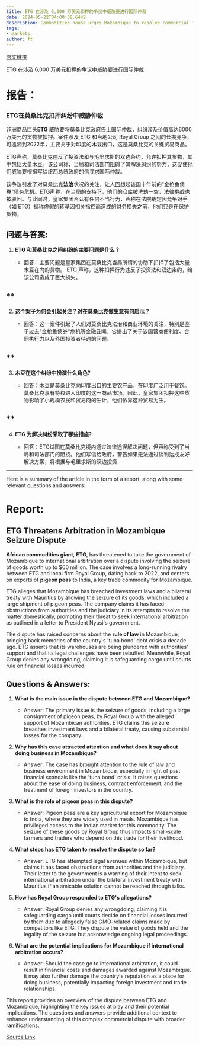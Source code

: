 ```yaml
---
title: ETG 在涉及 6,000 万美元扣押的争议中威胁要进行国际仲裁
date: 2024-05-22T04:00:38.644Z
description: Commodities house urges Mozambique to resolve commercial fight after rival seizes food export
tags: 
- markets
author: ft
---
```


[原文链接](https://ft.com/content/a0e2d13e-b6eb-4a26-8817-449514559fbe)

ETG 在涉及 6,000 万美元扣押的争议中威胁要进行国际仲裁

# **报告：** ## 

### **ETG在莫桑比克扣押纠纷中威胁仲裁** 

非洲商品巨头**ETG** 威胁要将莫桑比克政府告上国际仲裁，纠纷涉及价值高达6000万美元的货物被扣押。案件涉及 ETG 和当地公司 Royal Group 之间的长期竞争，可追溯到2022年，主要关于对印度的**木豆**出口，这是莫桑比克的关键贸易商品。

ETG声称，莫桑比克违反了投资法和与毛里求斯的双边条约，允许扣押其货物，其中包括大量木豆。该公司称，当局和司法部门阻碍了其解决纠纷的努力，这促使他们威胁要根据写给纽西总统政府的信寻求国际仲裁。

该争议引发了对莫桑比克**法治**状况的关注，让人回想起该国十年前的"金枪鱼债券"债务危机。ETG声称，在当局的支持下，他们的仓库被洗劫一空，法律挑战也被驳回。与此同时，皇家集团否认有任何不当行为，声称在法院裁定因竞争对手（如 ETG）据称虚假的转基因相关指控而造成的财务损失之前，他们只是在保护货物。

## **问题与答案:** 

1. **ETG 和莫桑比克之间纠纷的主要问题是什么？** 

    - 回答：主要问题是皇家集团在莫桑比克当局所谓的协助下扣押了包括大量木豆在内的货物。 ETG 声称，这种扣押行为违反了投资法和双边条约，给该公司造成了巨大损失。

## **

2. **这个案子为何会引起关注？对在莫桑比克做生意有何启示？** 

    - 回答：这一案件引起了人们对莫桑比克法治和商业环境的关注，特别是鉴于过去"金枪鱼债券"危机等金融丑闻。它提出了关于该国营商便利度、合同执行力以及外国投资者待遇的问题。

## **

3. **木豆在这个纠纷中扮演什么角色?**

    - 回答：木豆是莫桑比克向印度出口的主要农产品，在印度广泛用于餐饮。莫桑比克享有特权进入印度的这一商品市场。因此，皇家集团扣押这些货物影响了小规模农民和贸易商的生计，他们依靠这种贸易为生。

## **

4. **ETG 为解决纠纷采取了哪些措施?**

    - 回答：ETG试图在莫桑比克境内通过法律途径解决问题，但声称受到了当局和司法部门的阻挠。他们写信给政府，警告如果无法通过谈判达成友好解决方案，将根据与毛里求斯的双边投资

---

Here is a summary of the article in the form of a report, along with some relevant questions and answers: 

# **Report:** 
## **ETG Threatens Arbitration in Mozambique Seizure Dispute** 

**African commodities giant**, **ETG**, has threatened to take the government of Mozambique to international arbitration over a dispute involving the seizure of goods worth up to $60 million. The case involves a long-running rivalry between ETG and local firm Royal Group, dating back to 2022, and centers on exports of **pigeon peas** to India, a key trade commodity for Mozambique. 

ETG alleges that Mozambique has breached investment laws and a bilateral treaty with Mauritius by allowing the seizure of its goods, which included a large shipment of pigeon peas. The company claims it has faced obstructions from authorities and the judiciary in its attempts to resolve the matter domestically, prompting their threat to seek international arbitration as outlined in a letter to President Nyusi's government. 

The dispute has raised concerns about the **rule of law** in Mozambique, bringing back memories of the country's 'tuna bond' debt crisis a decade ago. ETG asserts that its warehouses are being plundered with authorities' support and that its legal challenges have been rebuffed. Meanwhile, Royal Group denies any wrongdoing, claiming it is safeguarding cargo until courts rule on financial losses incurred. 

## **Questions & Answers:** 

1. **What is the main issue in the dispute between ETG and Mozambique?** 
   - Answer: The primary issue is the seizure of goods, including a large consignment of pigeon peas, by Royal Group with the alleged support of Mozambican authorities. ETG claims this seizure breaches investment laws and a bilateral treaty, causing substantial losses for the company. 

2. **Why has this case attracted attention and what does it say about doing business in Mozambique?** 
   - Answer: The case has brought attention to the rule of law and business environment in Mozambique, especially in light of past financial scandals like the 'tuna bond' crisis. It raises questions about the ease of doing business, contract enforcement, and the treatment of foreign investors in the country. 

3. **What is the role of pigeon peas in this dispute?** 
   - Answer: Pigeon peas are a key agricultural export for Mozambique to India, where they are widely used in meals. Mozambique has privileged access to the Indian market for this commodity. The seizure of these goods by Royal Group thus impacts small-scale farmers and traders who depend on this trade for their livelihood. 

4. **What steps has ETG taken to resolve the dispute so far?** 
   - Answer: ETG has attempted legal avenues within Mozambique, but claims it has faced obstructions from authorities and the judiciary. Their letter to the government is a warning of their intent to seek international arbitration under the bilateral investment treaty with Mauritius if an amicable solution cannot be reached through talks. 

5. **How has Royal Group responded to ETG's allegations?** 
   - Answer: Royal Group denies any wrongdoing, claiming it is safeguarding cargo until courts decide on financial losses incurred by them due to allegedly false GMO-related claims made by competitors like ETG. They dispute the value of goods held and the legality of the seizure but acknowledge ongoing legal proceedings. 

6. **What are the potential implications for Mozambique if international arbitration occurs?** 
   - Answer: Should the case go to international arbitration, it could result in financial costs and damages awarded against Mozambique. It may also further damage the country's reputation as a place for doing business, potentially impacting foreign investment and trade relationships. 

This report provides an overview of the dispute between ETG and Mozambique, highlighting the key issues at play and their potential implications. The questions and answers provide additional context to enhance understanding of this complex commercial dispute with broader ramifications.

[Source Link](https://ft.com/content/a0e2d13e-b6eb-4a26-8817-449514559fbe)

